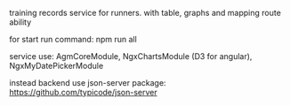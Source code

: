 training records service for runners. with table, graphs and mapping route ability
 
for start run command: npm run all

service use:
AgmCoreModule,
NgxChartsModule (D3 for angular),
NgxMyDatePickerModule

instead backend use json-server package: https://github.com/typicode/json-server